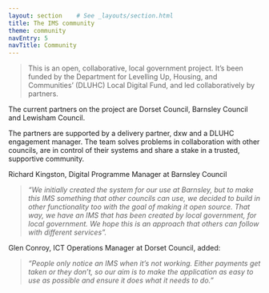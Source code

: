 ```yaml
---
layout: section    # See _layouts/section.html
title: The IMS community
theme: community
navEntry: 5
navTitle: Community
---
```


> This is an open, collaborative, local government project. It’s been funded by the Department for Levelling Up, Housing, and Communities’ (DLUHC) Local Digital Fund, and led collaboratively by partners.

The current partners on the project are Dorset Council, Barnsley Council and Lewisham Council. 

The partners are supported by a delivery partner, dxw and a DLUHC engagement manager. The team solves problems in collaboration with other councils, are in control of their systems and share a stake in a trusted, supportive community.



Richard Kingston, Digital Programme Manager at Barnsley Council

> *“We initially created the system for our use at Barnsley, but to make this IMS something that other councils can use, we decided to build in other functionality too with the goal of making it open source. That way, we have an IMS that has been created by local government, for local government. We hope this is an approach that others can follow with different services”.*

Glen Conroy, ICT Operations Manager at Dorset Council, added:
> *“People only notice an IMS when it’s not working. Either payments get taken or they don’t, so our aim is to make the application as easy to use as possible and ensure it does what it needs to do.”*
